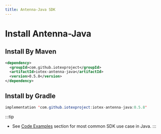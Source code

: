 ```yaml
---
title: Antenna-Java SDK
---
```


# Install Antenna-Java

## Install By Maven

```xml
<dependency>
  <groupId>com.github.iotexproject</groupId>
  <artifactId>iotex-antenna-java</artifactId>
  <version>0.5.8</version>
</dependency>
```

## Install by Gradle

```java
implementation 'com.github.iotexproject:iotex-antenna-java:0.5.8'
```

:::tip

- See [Code Examples](account-create.md#java) section for most common SDK use case in Java.
  :::
